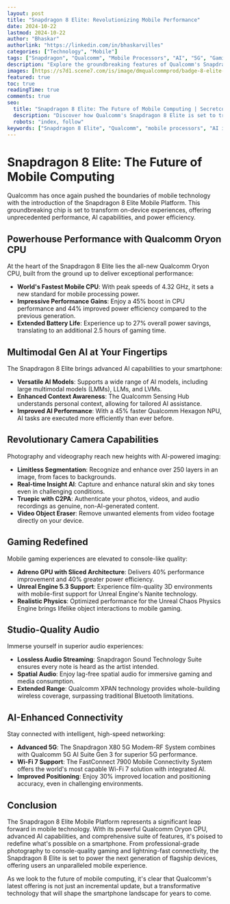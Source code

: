 ```yaml
---
layout: post
title: "Snapdragon 8 Elite: Revolutionizing Mobile Performance"
date: 2024-10-22
lastmod: 2024-10-22
author: "Bhaskar"
authorlink: "https://linkedin.com/in/bhaskarvilles"
categories: ["Technology", "Mobile"]
tags: ["Snapdragon", "Qualcomm", "Mobile Processors", "AI", "5G", "Gaming"]
description: "Explore the groundbreaking features of Qualcomm's Snapdragon 8 Elite Mobile Platform, including the powerful Oryon CPU, advanced AI capabilities, and revolutionary camera technology."
images: [https://s7d1.scene7.com/is/image/dmqualcommprod/badge-8-elite-smaller-shadow]
featured: true
toc: true
readingTime: true
comments: true
seo:
  title: "Snapdragon 8 Elite: The Future of Mobile Computing | Secretcoder | Snapdragon 8 Elite"
  description: "Discover how Qualcomm's Snapdragon 8 Elite is set to transform mobile experiences with its powerful Oryon CPU, advanced AI, and revolutionary features."
  robots: "index, follow"
keywords: ["Snapdragon 8 Elite", "Qualcomm", "mobile processors", "AI in smartphones", "5G technology", "mobile gaming", "smartphone photography"]
---
```


# Snapdragon 8 Elite: The Future of Mobile Computing

Qualcomm has once again pushed the boundaries of mobile technology with the introduction of the Snapdragon 8 Elite Mobile Platform. This groundbreaking chip is set to transform on-device experiences, offering unprecedented performance, AI capabilities, and power efficiency.

## Powerhouse Performance with Qualcomm Oryon CPU

At the heart of the Snapdragon 8 Elite lies the all-new Qualcomm Oryon CPU, built from the ground up to deliver exceptional performance:

- **World's Fastest Mobile CPU**: With peak speeds of 4.32 GHz, it sets a new standard for mobile processing power.
- **Impressive Performance Gains**: Enjoy a 45% boost in CPU performance and 44% improved power efficiency compared to the previous generation.
- **Extended Battery Life**: Experience up to 27% overall power savings, translating to an additional 2.5 hours of gaming time.

## Multimodal Gen AI at Your Fingertips

The Snapdragon 8 Elite brings advanced AI capabilities to your smartphone:

- **Versatile AI Models**: Supports a wide range of AI models, including large multimodal models (LMMs), LLMs, and LVMs.
- **Enhanced Context Awareness**: The Qualcomm Sensing Hub understands personal context, allowing for tailored AI assistance.
- **Improved AI Performance**: With a 45% faster Qualcomm Hexagon NPU, AI tasks are executed more efficiently than ever before.

## Revolutionary Camera Capabilities

Photography and videography reach new heights with AI-powered imaging:

- **Limitless Segmentation**: Recognize and enhance over 250 layers in an image, from faces to backgrounds.
- **Real-time Insight AI**: Capture and enhance natural skin and sky tones even in challenging conditions.
- **Truepic with C2PA**: Authenticate your photos, videos, and audio recordings as genuine, non-AI-generated content.
- **Video Object Eraser**: Remove unwanted elements from video footage directly on your device.

## Gaming Redefined

Mobile gaming experiences are elevated to console-like quality:

- **Adreno GPU with Sliced Architecture**: Delivers 40% performance improvement and 40% greater power efficiency.
- **Unreal Engine 5.3 Support**: Experience film-quality 3D environments with mobile-first support for Unreal Engine's Nanite technology.
- **Realistic Physics**: Optimized performance for the Unreal Chaos Physics Engine brings lifelike object interactions to mobile gaming.

## Studio-Quality Audio

Immerse yourself in superior audio experiences:

- **Lossless Audio Streaming**: Snapdragon Sound Technology Suite ensures every note is heard as the artist intended.
- **Spatial Audio**: Enjoy lag-free spatial audio for immersive gaming and media consumption.
- **Extended Range**: Qualcomm XPAN technology provides whole-building wireless coverage, surpassing traditional Bluetooth limitations.

## AI-Enhanced Connectivity

Stay connected with intelligent, high-speed networking:

- **Advanced 5G**: The Snapdragon X80 5G Modem-RF System combines with Qualcomm 5G AI Suite Gen 3 for superior 5G performance.
- **Wi-Fi 7 Support**: The FastConnect 7900 Mobile Connectivity System offers the world's most capable Wi-Fi 7 solution with integrated AI.
- **Improved Positioning**: Enjoy 30% improved location and positioning accuracy, even in challenging environments.

## Conclusion

The Snapdragon 8 Elite Mobile Platform represents a significant leap forward in mobile technology. With its powerful Qualcomm Oryon CPU, advanced AI capabilities, and comprehensive suite of features, it's poised to redefine what's possible on a smartphone. From professional-grade photography to console-quality gaming and lightning-fast connectivity, the Snapdragon 8 Elite is set to power the next generation of flagship devices, offering users an unparalleled mobile experience.

As we look to the future of mobile computing, it's clear that Qualcomm's latest offering is not just an incremental update, but a transformative technology that will shape the smartphone landscape for years to come.
